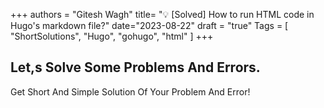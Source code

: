 +++
authors = "Gitesh Wagh"
title= "💡 [Solved] How to run HTML code in Hugo's markdown file?"
date="2023-08-22"
draft = "true"
Tags = [
    "ShortSolutions",
     "Hugo",
     "gohugo",
     "html"
] 
+++

## Let,s Solve Some Problems And Errors. 
Get Short And Simple Solution Of Your Problem And Error!


